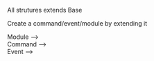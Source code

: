 All strutures extends Base  

Create a command/event/module by extending it  

Module -->  
Command -->  
Event -->  
